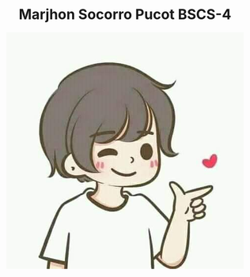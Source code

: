 <!DOCTYPE html>
<html>
<head>
<title>Profile</title>
</head>
<body>
<center>
<h1>Marjhon Socorro Pucot BSCS-4 </h1>
<img src="gg.jpg"></center>
</body>
</html>
